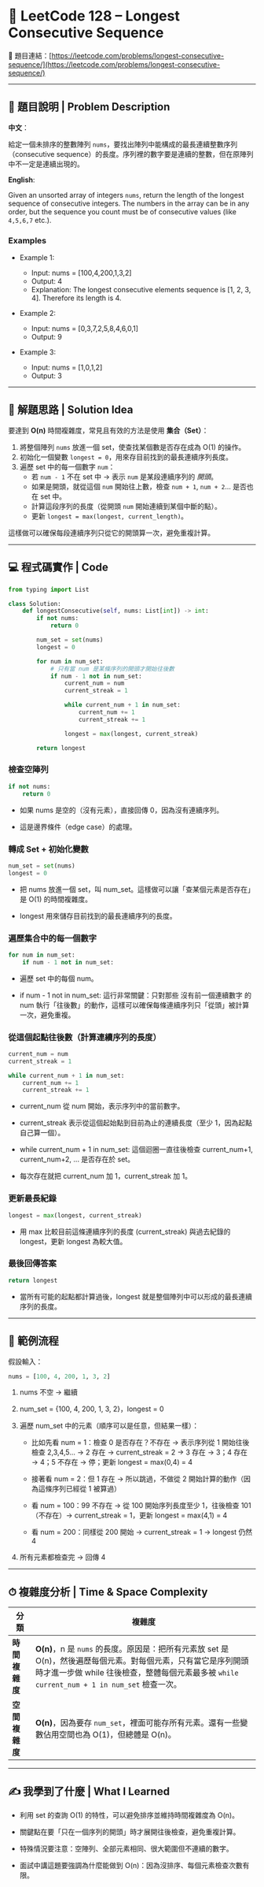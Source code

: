 # 🔢 LeetCode 128 – Longest Consecutive Sequence
🔗 題目連結：[https://leetcode.com/problems/longest-consecutive-sequence/](https://leetcode.com/problems/longest-consecutive-sequence/)

---

## 📄 題目說明 | Problem Description

**中文**：

給定一個未排序的整數陣列 `nums`，要找出陣列中能構成的最長連續整數序列（consecutive sequence）的長度。序列裡的數字要是連續的整數，但在原陣列中不一定是連續出現的。  

**English**: 

Given an unsorted array of integers `nums`, return the length of the longest sequence of consecutive integers. The numbers in the array can be in any order, but the sequence you count must be of consecutive values (like `4,5,6,7` etc.).

### Examples
- Example 1:

    - Input: nums = [100,4,200,1,3,2]
    - Output: 4
    - Explanation: The longest consecutive elements sequence is [1, 2, 3, 4]. Therefore its length is 4.

- Example 2:

    - Input: nums = [0,3,7,2,5,8,4,6,0,1]
    - Output: 9

- Example 3:

    - Input: nums = [1,0,1,2]
    - Output: 3

---

## 🧠 解題思路 | Solution Idea

要達到 **O(n)** 時間複雜度，常見且有效的方法是使用 **集合（Set）**：

1. 將整個陣列 `nums` 放進一個 set，使查找某個數是否存在成為 O(1) 的操作。  
2. 初始化一個變數 `longest = 0`，用來存目前找到的最長連續序列長度。  
3. 遍歷 set 中的每一個數字 `num`：  
   - 若 `num - 1` 不在 set 中 → 表示 `num` 是某段連續序列的 *開頭*。  
   - 如果是開頭，就從這個 `num` 開始往上數，檢查 `num + 1`, `num + 2`... 是否也在 set 中。  
   - 計算這段序列的長度（從開頭 `num` 開始連續到某個中斷的點）。  
   - 更新 `longest = max(longest, current_length)`。

這樣做可以確保每段連續序列只從它的開頭算一次，避免重複計算。

---

## 💻 程式碼實作 | Code

```python
from typing import List

class Solution:
    def longestConsecutive(self, nums: List[int]) -> int:
        if not nums:
            return 0

        num_set = set(nums)
        longest = 0

        for num in num_set:
            # 只有當 num 是某條序列的開頭才開始往後數
            if num - 1 not in num_set:
                current_num = num
                current_streak = 1

                while current_num + 1 in num_set:
                    current_num += 1
                    current_streak += 1

                longest = max(longest, current_streak)

        return longest
```
### 檢查空陣列
```python
if not nums:
    return 0
```
- 如果 nums 是空的（沒有元素），直接回傳 0，因為沒有連續序列。

- 這是邊界條件（edge case）的處理。
### 轉成 Set + 初始化變數
```python
num_set = set(nums)
longest = 0
```
- 把 nums 放進一個 set，叫 num_set。這樣做可以讓「查某個元素是否存在」是 O(1) 的時間複雜度。

- longest 用來儲存目前找到的最長連續序列的長度。
### 遍歷集合中的每一個數字
```python
for num in num_set:
    if num - 1 not in num_set:
```
- 遍歷 set 中的每個 num。

- if num - 1 not in num_set: 這行非常關鍵：只對那些 沒有前一個連續數字 的 num 執行「往後數」的動作，這樣可以確保每條連續序列只「從頭」被計算一次，避免重複。

### 從這個起點往後數（計算連續序列的長度）
```python
current_num = num
current_streak = 1

while current_num + 1 in num_set:
    current_num += 1
    current_streak += 1
```
- current_num 從 num 開始，表示序列中的當前數字。

- current_streak 表示從這個起始點到目前為止的連續長度（至少 1，因為起點自己算一個）。

- while current_num + 1 in num_set: 這個迴圈一直往後檢查 current_num+1, current_num+2, ... 是否存在於 set。

- 每次存在就把 current_num 加 1，current_streak 加 1。

### 更新最長紀錄
```python
longest = max(longest, current_streak)
```
- 用 max 比較目前這條連續序列的長度 (current_streak) 與過去紀錄的 longest，更新 longest 為較大值。

### 最後回傳答案
```python
return longest
```
- 當所有可能的起點都計算過後，longest 就是整個陣列中可以形成的最長連續序列的長度。

---

## 🧪 範例流程

假設輸入：
```python
nums = [100, 4, 200, 1, 3, 2]
```
1. nums 不空 → 繼續

2. num_set = {100, 4, 200, 1, 3, 2}，longest = 0

3. 遍歷 num_set 中的元素（順序可以是任意，但結果一樣）：

    - 比如先看 num = 1：檢查 0 是否存在？不存在 → 表示序列從 1 開始往後檢查 2,3,4,5... → 2 存在 → current_streak = 2 → 3 存在 → 3；4 存在 → 4；5 不存在 → 停；更新 longest = max(0,4) = 4

    - 接著看 num = 2：但 1 存在 → 所以跳過，不做從 2 開始計算的動作（因為這條序列已經從 1 被算過）

    - 看 num = 100：99 不存在 → 從 100 開始序列長度至少 1，往後檢查 101（不存在）→ current_streak = 1，更新 longest = max(4,1) = 4

    - 看 num = 200：同樣從 200 開始 → current_streak = 1 → longest 仍然 4

4. 所有元素都檢查完 → 回傳 4

---

## ⏱ 複雜度分析 | Time & Space Complexity
| 分類        | 複雜度                                                                                                                                        |
| --------- | ------------------------------------------------------------------------------------------------------------------------------------------ |
| **時間複雜度** | **O(n)**，n 是 `nums` 的長度。原因是：把所有元素放 set 是 O(n)，然後遍歷每個元素。對每個元素，只有當它是序列開頭時才進一步做 while 往後檢查，整體每個元素最多被 `while current_num + 1 in num_set` 檢查一次。 |
| **空間複雜度** | **O(n)**，因為要存 `num_set`，裡面可能存所有元素。還有一些變數佔用空間也為 O(1)，但總體是 O(n)。                                                                             |

---

## ✍️ 我學到了什麼 | What I Learned

- 利用 set 的查詢 O(1) 的特性，可以避免排序並維持時間複雜度為 O(n)。

- 關鍵點在要「只在一個序列的開頭」時才展開往後檢查，避免重複計算。

- 特殊情況要注意：空陣列、全部元素相同、很大範圍但不連續的數字。

- 面試中講這題要強調為什麼能做到 O(n)：因為沒排序、每個元素檢查次數有限。